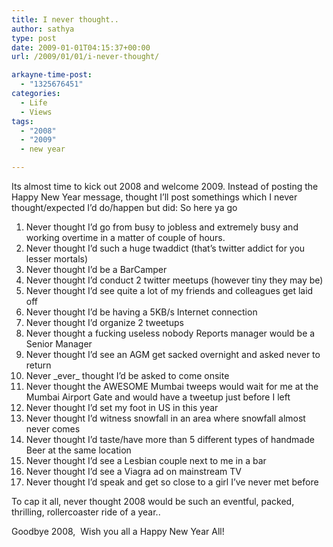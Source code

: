```yaml
---
title: I never thought..
author: sathya
type: post
date: 2009-01-01T04:15:37+00:00
url: /2009/01/01/i-never-thought/

arkayne-time-post:
  - "1325676451"
categories:
  - Life
  - Views
tags:
  - "2008"
  - "2009"
  - new year

---
```

Its almost time to kick out 2008 and welcome 2009. Instead of posting the Happy New Year message, thought I&#8217;ll post somethings which I never thought/expected I&#8217;d do/happen but did: So here ya go

<!--more-->

  1. Never thought I&#8217;d go from busy to jobless and extremely busy and working overtime in a matter of couple of hours.
  2. Never thought I&#8217;d such a huge twaddict (that&#8217;s twitter addict for you lesser mortals)
  3. Never thought I&#8217;d be a BarCamper
  4. Never thought I&#8217;d conduct 2 twitter meetups (however tiny they may be)
  5. Never thought I&#8217;d see quite a lot of my friends and colleagues get laid off
  6. Never thought I&#8217;d be having a 5KB/s Internet connection
  7. Never thought I&#8217;d organize 2 tweetups
  8. Never thought a fucking useless nobody Reports manager would be a Senior Manager
  9. Never thought I&#8217;d see an AGM get sacked overnight and asked never to return
 10. Never \_ever\_ thought I&#8217;d be asked to come onsite
 11. Never thought the AWESOME Mumbai tweeps would wait for me at the Mumbai Airport Gate and would have a tweetup just before I left
 12. Never thought I&#8217;d set my foot in US in this year
 13. Never thought I&#8217;d witness snowfall in an area where snowfall almost never comes
 14. Never thought I&#8217;d taste/have more than 5 different types of handmade Beer at the same location
 15. Never thought I&#8217;d see a Lesbian couple next to me in a bar
 16. Never thought I&#8217;d see a Viagra ad on mainstream TV
 17. Never thought I&#8217;d speak and get so close to a girl I&#8217;ve never met before

To cap it all, never thought 2008 would be such an eventful, packed, thrilling, rollercoaster ride of a year..

Goodbye 2008,  Wish you all a Happy New Year All!
